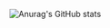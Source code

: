 ![Anurag's GitHub stats](https://github-readme-stats.vercel.app/api?username=GWen124&theme=graywhite&show_icons=true)
